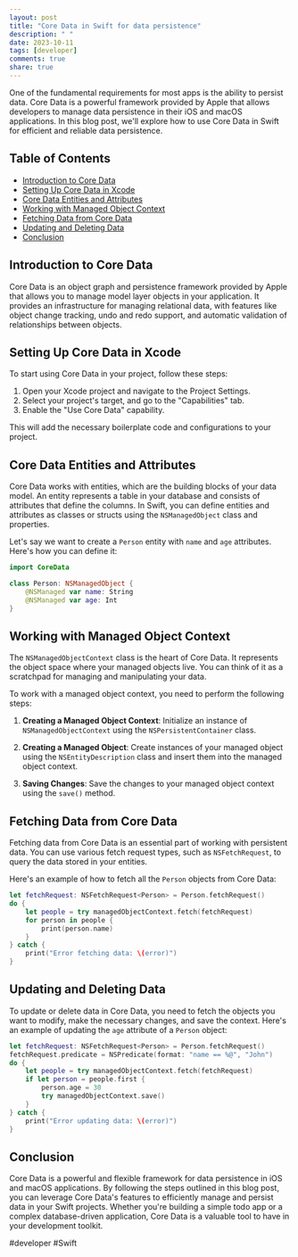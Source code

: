 ```yaml
---
layout: post
title: "Core Data in Swift for data persistence"
description: " "
date: 2023-10-11
tags: [developer]
comments: true
share: true
---
```


One of the fundamental requirements for most apps is the ability to persist data. Core Data is a powerful framework provided by Apple that allows developers to manage data persistence in their iOS and macOS applications. In this blog post, we'll explore how to use Core Data in Swift for efficient and reliable data persistence.

## Table of Contents
- [Introduction to Core Data](#introduction-to-core-data)
- [Setting Up Core Data in Xcode](#setting-up-core-data-in-xcode)
- [Core Data Entities and Attributes](#core-data-entities-and-attributes)
- [Working with Managed Object Context](#working-with-managed-object-context)
- [Fetching Data from Core Data](#fetching-data-from-core-data)
- [Updating and Deleting Data](#updating-and-deleting-data)
- [Conclusion](#conclusion)

## Introduction to Core Data

Core Data is an object graph and persistence framework provided by Apple that allows you to manage model layer objects in your application. It provides an infrastructure for managing relational data, with features like object change tracking, undo and redo support, and automatic validation of relationships between objects.

## Setting Up Core Data in Xcode

To start using Core Data in your project, follow these steps:

1. Open your Xcode project and navigate to the Project Settings.
2. Select your project's target, and go to the "Capabilities" tab.
3. Enable the "Use Core Data" capability.

This will add the necessary boilerplate code and configurations to your project.

## Core Data Entities and Attributes

Core Data works with entities, which are the building blocks of your data model. An entity represents a table in your database and consists of attributes that define the columns. In Swift, you can define entities and attributes as classes or structs using the `NSManagedObject` class and properties.

Let's say we want to create a `Person` entity with `name` and `age` attributes. Here's how you can define it:

```swift
import CoreData

class Person: NSManagedObject {
    @NSManaged var name: String
    @NSManaged var age: Int
}
```

## Working with Managed Object Context

The `NSManagedObjectContext` class is the heart of Core Data. It represents the object space where your managed objects live. You can think of it as a scratchpad for managing and manipulating your data. 

To work with a managed object context, you need to perform the following steps:

1. **Creating a Managed Object Context**: Initialize an instance of `NSManagedObjectContext` using the `NSPersistentContainer` class.

2. **Creating a Managed Object**: Create instances of your managed object using the `NSEntityDescription` class and insert them into the managed object context.

3. **Saving Changes**: Save the changes to your managed object context using the `save()` method.

## Fetching Data from Core Data

Fetching data from Core Data is an essential part of working with persistent data. You can use various fetch request types, such as `NSFetchRequest`, to query the data stored in your entities. 

Here's an example of how to fetch all the `Person` objects from Core Data:

```swift
let fetchRequest: NSFetchRequest<Person> = Person.fetchRequest()
do {
    let people = try managedObjectContext.fetch(fetchRequest)
    for person in people {
        print(person.name)
    }
} catch {
    print("Error fetching data: \(error)")
}
```

## Updating and Deleting Data

To update or delete data in Core Data, you need to fetch the objects you want to modify, make the necessary changes, and save the context. Here's an example of updating the `age` attribute of a `Person` object:

```swift
let fetchRequest: NSFetchRequest<Person> = Person.fetchRequest()
fetchRequest.predicate = NSPredicate(format: "name == %@", "John")
do {
    let people = try managedObjectContext.fetch(fetchRequest)
    if let person = people.first {
        person.age = 30
        try managedObjectContext.save()
    }
} catch {
    print("Error updating data: \(error)")
}
```

## Conclusion

Core Data is a powerful and flexible framework for data persistence in iOS and macOS applications. By following the steps outlined in this blog post, you can leverage Core Data's features to efficiently manage and persist data in your Swift projects. Whether you're building a simple todo app or a complex database-driven application, Core Data is a valuable tool to have in your development toolkit.

#developer #Swift